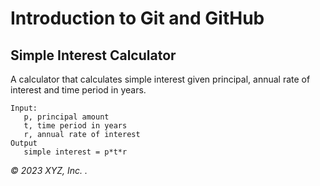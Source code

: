 # Introduction to Git and GitHub

## Simple Interest Calculator

A calculator that calculates simple interest given principal, annual rate of interest and time period in years.

```
Input:
   p, principal amount
   t, time period in years
   r, annual rate of interest
Output
   simple interest = p*t*r
```

_© 2023 XYZ, Inc.
._
